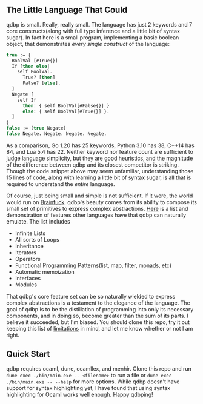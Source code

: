 ## The Little Language That Could

qdbp is small. Really, really small. The language has just 2 keywords and 7 core constructs(along with full type inference and a little bit of syntax sugar). In fact here is a small program, implementing a basic boolean object, that demonstrates *every single construct* of the language:
```ocaml
true := {
  BoolVal [#True{}]
  If [then else|
    self BoolVal.
      True? [then]
      False? [else].
  ]
  Negate [
    self If
      then: { self BoolVal[#False{}] }
      else: { self BoolVal[#True{}] }.
  ]
}
false := (true Negate)
false Negate. Negate. Negate. Negate.
```
As a comparison, Go 1.20 has 25 keywords, Python 3.10 has 38, C++14 has 84, and Lua 5.4 has 22. Neither keyword nor feature count are sufficient to judge language simplicity, but they are good heuristics, and the magnitude of the difference between qdbp and its closest competitor is striking. Though the code snippet above may seem unfamiliar, understanding those 15 lines of code, along with learning a little bit of syntax sugar, is all that is required to understand the *entire* language.

Of course, just being small and simple is not sufficient. If it were, the world would run on [Brainfuck](https://en.wikipedia.org/wiki/Brainfuck). qdbp's beauty comes from its ability to compose its small set of primitives to express complex abstractions. [Here](doc/DEMO.md) is a list and demonstration of features other languages have that qdbp can naturally emulate. The list includes

- Infinite Lists
- All sorts of Loops
- Inheritance
- Iterators
- Operators
- Functional Programming Patterns(list, map, filter, monads, etc)
- Automatic memoization
- Interfaces
- Modules

That qdbp's core feature set can be so naturally wielded to express complex abstractions is a testament to the elegance of the language. The goal of qdbp is to be the distillation of programming into only its necessary components, and in doing so, become greater than the sum of its parts. I believe it succeeded, but I'm biased. You should clone this repo, try it out keeping this list of [limitations](doc/LIMITATIONS.md) in mind, and let me know whether or not I am right.

## Quick Start

qdbp requires ocaml, dune, ocamllex, and menhir. Clone this repo and run `dune exec ./bin/main.exe -- <filename>` to run a file or `dune exec ./bin/main.exe -- --help` for more options. While qdbp doesn't have support for syntax highlighting yet, I have found that using syntax highlighting for Ocaml works well enough. Happy qdbping!

